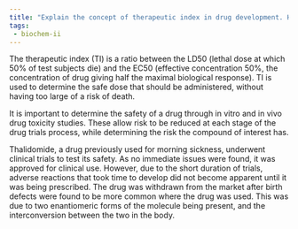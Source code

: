 ```yaml
---
title: "Explain the concept of therapeutic index in drug development. How is it calculated and why is it important in determining the safety and efficacy of a drug? Provide real-world examples to illustrate your points. "
tags:
 - biochem-ii
---
```

The therapeutic index (TI) is a ratio between the LD50 (lethal dose at which 50% of test subjects die) and the EC50 (effective concentration 50%, the concentration of drug giving half the maximal biological response). TI is used to determine the safe dose that should be administered, without having too large of a risk of death.  

It is important to determine the safety of a drug through in vitro and in vivo drug toxicity studies. These allow risk to be reduced at each stage of the drug trials process, while determining the risk the compound of interest has.  

Thalidomide, a drug previously used for morning sickness, underwent clinical trials to test its safety. As no immediate issues were found, it was approved for clinical use. However, due to the short duration of trials, adverse reactions that took time to develop did not become apparent until it was being prescribed. The drug was withdrawn from the market after birth defects were found to be more common where the drug was used. This was due to two enantiomeric forms of the molecule being present, and the interconversion between the two in the body. 
